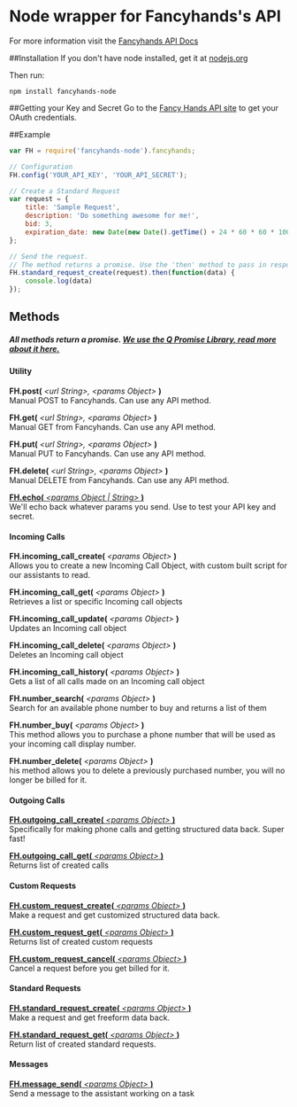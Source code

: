 Node wrapper for Fancyhands's API
=====================

For more information visit the [Fancyhands API Docs](https://github.com/fancyhands/api)


##Installation
If you don't have node installed, get it at [nodejs.org](http://nodejs.org/download/) 

Then run:
```
npm install fancyhands-node
```

##Getting your Key and Secret
Go to the [Fancy Hands API site](www.fancyhands.com/api) to get your OAuth credentials.

##Example
```javascript
var FH = require('fancyhands-node').fancyhands;

// Configuration
FH.config('YOUR_API_KEY', 'YOUR_API_SECRET');

// Create a Standard Request
var request = {
    title: 'Sample Request',
    description: 'Do something awesome for me!',
    bid: 3,
    expiration_date: new Date(new Date().getTime() + 24 * 60 * 60 * 1000).toISOString(); // tomorrow
};

// Send the request. 
// The method returns a promise. Use the 'then' method to pass in response and error handlers.
FH.standard_request_create(request).then(function(data) {
    console.log(data)
});

```

## Methods

##### All methods return a promise. [We use the Q Promise Library, read more about it here.](https://github.com/kriskowal/q/wiki/API-Reference) 

#### Utility

**FH.post(** *\<url String\>, \<params Object\>* **)**  
Manual POST to Fancyhands. Can use any API method.

**FH.get(** *\<url String\>, \<params Object\>* **)**  
Manual GET from Fancyhands. Can use any API method.

**FH.put(** *\<url String\>, \<params Object\>* **)**  
Manual PUT to Fancyhands. Can use any API method.

**FH.delete(** *\<url String\>, \<params Object\>* **)**  
Manual DELETE from Fancyhands. Can use any API method.

[**FH.echo(** *\<params Object | String\>* **)**](https://github.com/fancyhands/api/wiki/fancyhands.echo.Echo)  
We'll echo back whatever params you send. Use to test your API key and secret.


#### Incoming Calls
**FH.incoming_call_create(** *\<params Object\>* **)**  
Allows you to create a new Incoming Call Object, with custom built script for our assistants to read.

**FH.incoming_call_get(** *\<params Object\>* **)**  
Retrieves a list or specific Incoming call objects

**FH.incoming_call_update(** *\<params Object\>* **)**  
Updates an Incoming call object

**FH.incoming_call_delete(** *\<params Object\>* **)**  
Deletes an Incoming call object

**FH.incoming_call_history(** *\<params Object\>* **)**  
Gets a list of all calls made on an Incoming call object

**FH.number_search(** *\<params Object\>* **)**  
Search for an available phone number to buy and returns a list of them

**FH.number_buy(** *\<params Object\>* **)**  
This method allows you to purchase a phone number that will be used as your incoming call display number.

**FH.number_delete(** *\<params Object\>* **)**  
his method allows you to delete a previously purchased number, you will no longer be billed for it.


#### Outgoing Calls
[**FH.outgoing_call_create(** *\<params Object\>* **)**](https://github.com/fancyhands/api/wiki/fancyhands.call.Call)  
Specifically for making phone calls and getting structured data back. Super fast!

[**FH.outgoing_call_get(** *\<params Object\>* **)**](https://github.com/fancyhands/api/wiki/fancyhands.call.Call)  
Returns list of created calls


#### Custom Requests
[**FH.custom_request_create(** *\<params Object\>* **)**](https://github.com/fancyhands/api/wiki/fancyhands.request.Custom)  
Make a request and get customized structured data back.

[**FH.custom_request_get(** *\<params Object\>* **)**](https://github.com/fancyhands/api/wiki/fancyhands.request.Custom)  
Returns list of created custom requests

[**FH.custom_request_cancel(** *\<params Object\>* **)**](https://github.com/fancyhands/api/wiki/fancyhands.request.Cancel)  
Cancel a request before you get billed for it.

#### Standard Requests
[**FH.standard_request_create(** *\<params Object\>* **)**](https://github.com/fancyhands/api/wiki/fancyhands.request.Standard)  
Make a request and get freeform data back.

[**FH.standard_request_get(** *\<params Object\>* **)**](https://github.com/fancyhands/api/wiki/fancyhands.request.Standard)  
Return list of created standard requests.

#### Messages
[**FH.message_send(** *\<params Object\>* **)**](https://github.com/fancyhands/api/wiki/fancyhands.request.Messages)  
Send a message to the assistant working on a task



 
